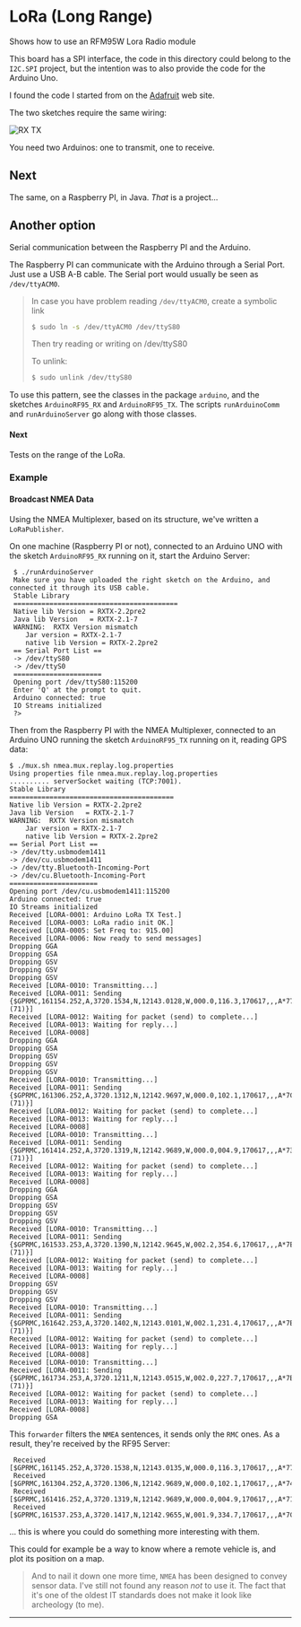# LoRa (Long Range)
Shows how to use an RFM95W Lora Radio module

This  board has a SPI interface, the code in this directory could belong to the `I2C.SPI` project, but the intention was to also provide the code for the Arduino Uno.

I found the code I started from on the [Adafruit](https://www.adafruit.com/product/3072) web site.

The two sketches require the same wiring:

![RX TX](./RFM95_Arduino_bb.png)

You need two Arduinos: one to transmit, one to receive.

## Next
The same, on a Raspberry PI, in Java. _That_ is a project...


## Another option
Serial communication between the Raspberry PI and the Arduino.

The Raspberry PI can communicate with the Arduino through a Serial Port.
Just use a USB A-B cable. The Serial port would usually be seen as `/dev/ttyACM0`.

> In case you have problem reading `/dev/ttyACM0`, create a symbolic link
> ```bash
> $ sudo ln -s /dev/ttyACM0 /dev/ttyS80
> ```
> Then try reading or writing on /dev/ttyS80
> 
> To unlink:
> ```bash
> $ sudo unlink /dev/ttyS80
> ```

To use this pattern, see the classes in the package `arduino`, and the sketches `ArduinoRF95_RX` and `ArduinoRF95_TX`.
The scripts `runArduinoComm` and `runArduinoServer` go along with those classes.

#### Next
Tests on the range of the LoRa.

### Example
#### Broadcast NMEA Data
Using the NMEA Multiplexer, based on its structure, we've written a `LoRaPublisher`.

On one machine (Raspberry PI or not), connected to an Arduino UNO with the
sketch `ArduinoRF95_RX` running on it, start the Arduino Server:
```
 $ ./runArduinoServer
 Make sure you have uploaded the right sketch on the Arduino, and connected it through its USB cable.
 Stable Library
 =========================================
 Native lib Version = RXTX-2.2pre2
 Java lib Version   = RXTX-2.1-7
 WARNING:  RXTX Version mismatch
 	Jar version = RXTX-2.1-7
 	native lib Version = RXTX-2.2pre2
 == Serial Port List ==
 -> /dev/ttyS80
 -> /dev/ttyS0
 ======================
 Opening port /dev/ttyS80:115200
 Enter 'Q' at the prompt to quit.
 Arduino connected: true
 IO Streams initialized
 ?>
```

Then from the Raspberry PI with the NMEA Multiplexer, connected to an Arduino UNO
running the sketch `ArduinoRF95_TX` running on it, reading GPS data:

```
$ ./mux.sh nmea.mux.replay.log.properties
Using properties file nmea.mux.replay.log.properties
.......... serverSocket waiting (TCP:7001).
Stable Library
=========================================
Native lib Version = RXTX-2.2pre2
Java lib Version   = RXTX-2.1-7
WARNING:  RXTX Version mismatch
	Jar version = RXTX-2.1-7
	native lib Version = RXTX-2.2pre2
== Serial Port List ==
-> /dev/tty.usbmodem1411
-> /dev/cu.usbmodem1411
-> /dev/tty.Bluetooth-Incoming-Port
-> /dev/cu.Bluetooth-Incoming-Port
======================
Opening port /dev/cu.usbmodem1411:115200
Arduino connected: true
IO Streams initialized
Received [LORA-0001: Arduino LoRa TX Test.]
Received [LORA-0003: LoRa radio init OK.]
Received [LORA-0005: Set Freq to: 915.00]
Received [LORA-0006: Now ready to send messages]
Dropping GGA
Dropping GSA
Dropping GSV
Dropping GSV
Dropping GSV
Received [LORA-0010: Transmitting...]
Received [LORA-0011: Sending {$GPRMC,161154.252,A,3720.1534,N,12143.0128,W,000.0,116.3,170617,,,A*77 (71)}]
Received [LORA-0012: Waiting for packet (send) to complete...]
Received [LORA-0013: Waiting for reply...]
Received [LORA-0008]
Dropping GGA
Dropping GSA
Dropping GSV
Dropping GSV
Dropping GSV
Received [LORA-0010: Transmitting...]
Received [LORA-0011: Sending {$GPRMC,161306.252,A,3720.1312,N,12142.9697,W,000.0,102.1,170617,,,A*7C (71)}]
Received [LORA-0012: Waiting for packet (send) to complete...]
Received [LORA-0013: Waiting for reply...]
Received [LORA-0008]
Received [LORA-0010: Transmitting...]
Received [LORA-0011: Sending {$GPRMC,161414.252,A,3720.1319,N,12142.9689,W,000.0,004.9,170617,,,A*73 (71)}]
Received [LORA-0012: Waiting for packet (send) to complete...]
Received [LORA-0013: Waiting for reply...]
Received [LORA-0008]
Dropping GGA
Dropping GSA
Dropping GSV
Dropping GSV
Dropping GSV
Received [LORA-0010: Transmitting...]
Received [LORA-0011: Sending {$GPRMC,161533.253,A,3720.1390,N,12142.9645,W,002.2,354.6,170617,,,A*7E (71)}]
Received [LORA-0012: Waiting for packet (send) to complete...]
Received [LORA-0013: Waiting for reply...]
Received [LORA-0008]
Dropping GSV
Dropping GSV
Dropping GSV
Received [LORA-0010: Transmitting...]
Received [LORA-0011: Sending {$GPRMC,161642.253,A,3720.1402,N,12143.0101,W,002.1,231.4,170617,,,A*7B (71)}]
Received [LORA-0012: Waiting for packet (send) to complete...]
Received [LORA-0013: Waiting for reply...]
Received [LORA-0008]
Received [LORA-0010: Transmitting...]
Received [LORA-0011: Sending {$GPRMC,161734.253,A,3720.1211,N,12143.0515,W,002.0,227.7,170617,,,A*7B (71)}]
Received [LORA-0012: Waiting for packet (send) to complete...]
Received [LORA-0013: Waiting for reply...]
Received [LORA-0008]
Dropping GSA
```

This `forwarder` filters the `NMEA` sentences, it sends only the `RMC` ones.
As a result, they're received by the RF95 Server:

```
 Received [$GPRMC,161145.252,A,3720.1538,N,12143.0135,W,000.0,116.3,170617,,,A*77]
 Received [$GPRMC,161304.252,A,3720.1306,N,12142.9689,W,000.0,102.1,170617,,,A*74]
 Received [$GPRMC,161416.252,A,3720.1319,N,12142.9689,W,000.0,004.9,170617,,,A*71]
 Received [$GPRMC,161537.253,A,3720.1417,N,12142.9655,W,001.9,334.7,170617,,,A*7C]
```
... this is where you could do something more interesting with them.

This could for example be a way to know where a remote vehicle is, and plot its position on a map.

> And to nail it down one more time, `NMEA` has been designed to convey sensor data.
> I've still not found any reason _not_ to use it. The fact that it's one of the oldest IT standards
> does not make it look like archeology (to me).


---
